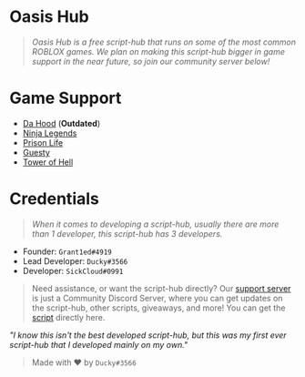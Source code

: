 # Oasis Hub

> *Oasis Hub is a free script-hub that runs on some of the most common ROBLOX games. We plan on making this script-hub bigger in game support in the near future, so join our community server below!*

# Game Support

- [Da Hood](https://www.roblox.com/games/2788229376/Da-Hood) (**Outdated**)
- [Ninja Legends](https://www.roblox.com/games/3956818381/Ninja-Legends)
- [Prison Life](https://www.roblox.com/games/155615604/Prison-Life-Cars-fixed)
- [Guesty](https://www.roblox.com/games/4842364293/Guesty-NEW-CHAPTER)
- [Tower of Hell](https://www.roblox.com/games/1962086868/Tower-of-Hell)

# Credentials

> *When it comes to developing a script-hub, usually there are more than 1 developer, this script-hub has 3 developers.*

- Founder: `Grant1ed#4919`
- Lead Developer: `Ducky#3566`
- Developer: `SickCloud#0991`

> Need assistance, or want the script-hub directly? Our [support server](https://discord.gg/t2wWA3hph3) is just a Community Discord Server, where you can get updates on the script-hub, other scripts, giveaways, and more! You can get the [script](https://github.com/bruvzz/oasishub/blob/main/script) directly here.

*"I know this isn't the best developed script-hub, but this was my first ever script-hub that I developed mainly on my own."* 

> Made with ❤️ by `Ducky#3566`
